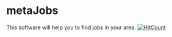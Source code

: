 # metaJobs

This software will help you to find jobs in your area.
[![HitCount](https://hits.dwyl.com/dev-tashvi/metajobs.svg?style=flat&show=unique)](http://hits.dwyl.com/dev-tashvi/metajobs)
